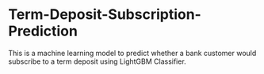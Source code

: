 # Term-Deposit-Subscription-Prediction
This is a machine learning model to predict whether a bank customer would subscribe to a term deposit using LightGBM Classifier.  
